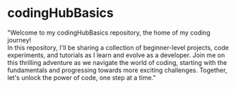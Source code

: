 # codingHubBasics
"Welcome to my codingHubBasics repository, the home of my coding journey! 
<br>
In this repository, I'll be sharing a collection of beginner-level projects, code experiments, and tutorials as I learn and evolve as a developer. Join me on this thrilling adventure as we navigate the world of coding, starting with the fundamentals and progressing towards more exciting challenges. Together, let's unlock the power of code, one step at a time."
